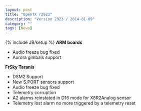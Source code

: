 ```yaml
---
layout: post
title: "OpenTX r2923"
description: "Version 2923 / 2014-01-09"
category: ""
tags: [News]
---
```

{% include JB/setup %}
**ARM boards**

 * Audio freeze bug fixed
 * Aurora gimbals support
 
**FrSky Taranis**

 * DSM2 Support
 * New S.PORT sensors support
 * Audio freeze bug fixed
 * Telemetry corruption
 * A2 alarms reinstated in D16 mode for X8R2Analog sensor
 * Telemetry lost alarm no more triggered by a telemetry reset
